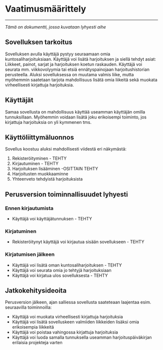 # Vaatimusmäärittely
---
*Tämä on dokumentti, jossa kuvataan lyhyesti aihe*

## Sovelluksen tarkoitus
Sovelluksen avulla käyttäjä pystyy seuraamaan omia kuntosaliharjoituksiaan. Käyttäjä voi lisätä harjoituksen ja siellä tehdyt asiat: Liikkeet, painot, sarjat ja harjoituksen koetun raskauden.
Käyttäjä voi seurata mm. viikkovolyymia tai etsiä ennätyspainojaan harjoitushistorian perusteella. Aluksi sovelluksessa on muutama valmis liike, mutta myöhemmin saatetaan tarjota mahdollisuus lisätä omia liikeitä sekä muokata virheellisesti kirjattuja harjoituksia.

## Käyttäjät
Samaa sovellusta on mahdollisuus käyttää useamman käyttäjän omilla tunnuksillaan. Myöhemmin voidaan lisätä joku erikoisempi toiminto, jos kirjattuja harjoituksia on yli kymmenen tms.

## Käyttöliittymäluonnos
Sovellus koostuu aluksi mahdollisesti viidestä eri näkymästä:

1.  Rekisteröityminen - TEHTY
2.  Kirjautuminen - TEHTY
3.  Harjoituksen lisääminen -OSITTAIN TEHTY
4.  Harjoitusten muokkaaminne
5.  Yhteenveto tehdyistä harjoituksista


## Perusversion toiminnallisuudet lyhyesti

### Ennen kirjautumista
- Käyttäjä voi käyttäjätunnuksen - TEHTY

### Kirjatuminen
- Rekisteröitynyt käyttäjä voi kirjautua sisään sovellukseen - TEHTY

### Kirjatumisen jälkeen
- Käyttäjä voi lisätä oman kuntosaliharjoituksen - TEHTY
- Käyttäjä voi seurata omia jo tehtyjä harjoituksiaan
- Käyttäjä voi kirjatua ulos sovelluksesta - TEHTY

## Jatkokehitysideoita
Perusversion jälkeen, ajan salliessa sovellusta saateteaan laajentaa esim. seuraavilla toiminnoilla:
- Käyttäjä voi muokata virheellisesti kirjattuja harjoituksia
- Käyttäjä voi lisätä sovelluskeen valmiiden liikkeiden lisäksi omia erikoisempia liikkeitä
- Käyttäjä voi poistaa vahingossa kirjattuja harjoituksia
- Käyttäjä voi luoda samalla tunnuksella useamman harjoituspäiväkirjan erilaisia projekteja varten


